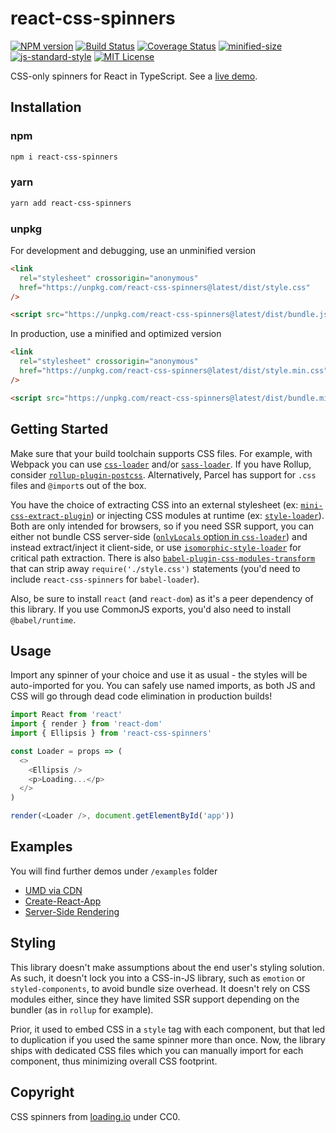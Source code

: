 # react-css-spinners

[![NPM version](https://img.shields.io/npm/v/react-css-spinners.svg)](https://www.npmjs.com/package/react-css-spinners)
[![Build Status](https://travis-ci.org/alex996/react-css-spinners.svg?branch=master)](https://travis-ci.org/alex996/react-css-spinners)
[![Coverage Status](https://coveralls.io/repos/github/alex996/react-css-spinners/badge.svg?branch=master)](https://coveralls.io/github/alex996/react-css-spinners?branch=master)
[![minified-size](https://img.shields.io/bundlephobia/min/react-css-spinners@latest.svg)](https://bundlephobia.com/result?p=react-css-spinners@latest)
[![js-standard-style](https://img.shields.io/badge/code%20style-standard-brightgreen.svg)](http://standardjs.com/)
[![MIT License](https://img.shields.io/npm/l/react-css-spinners.svg)](https://github.com/alex996/react-css-spinners/blob/master/LICENSE)

CSS-only spinners for React in TypeScript. See a [live demo](https://alex996.github.io/react-css-spinners).

## Installation

### npm

```sh
npm i react-css-spinners
```

### yarn

```sh
yarn add react-css-spinners
```

### unpkg

For development and debugging, use an unminified version

```html
<link
  rel="stylesheet" crossorigin="anonymous"
  href="https://unpkg.com/react-css-spinners@latest/dist/style.css"
/>

<script src="https://unpkg.com/react-css-spinners@latest/dist/bundle.js" crossorigin></script>
```

In production, use a minified and optimized version

```html
<link
  rel="stylesheet" crossorigin="anonymous"
  href="https://unpkg.com/react-css-spinners@latest/dist/style.min.css"
/>

<script src="https://unpkg.com/react-css-spinners@latest/dist/bundle.min.js" crossorigin></script>
```

## Getting Started

Make sure that your build toolchain supports CSS files. For example, with Webpack you can use [`css-loader`](https://github.com/webpack-contrib/css-loader) and/or [`sass-loader`](https://github.com/webpack-contrib/sass-loader). If you have Rollup, consider [`rollup-plugin-postcss`](https://github.com/egoist/,rollup-plugin-postcss). Alternatively, Parcel has support for `.css` files and `@import`s out of the box.

You have the choice of extracting CSS into an external stylesheet (ex: [`mini-css-extract-plugin`](https://github.com/webpack-contrib/mini-css-extract-plugin)) or injecting CSS modules at runtime (ex: [`style-loader`](https://github.com/webpack-contrib/style-loader)). Both are only intended for browsers, so if you need SSR support, you can either not bundle CSS server-side ([`onlyLocals` option in `css-loader`](https://github.com/webpack-contrib/css-loader#onlylocals)) and instead extract/inject it client-side, or use [`isomorphic-style-loader`](https://github.com/kriasoft/isomorphic-style-loader) for critical path extraction. There is also [`babel-plugin-css-modules-transform`](https://github.com/michalkvasnicak/babel-plugin-css-modules-transform) that can strip away `require('./style.css')` statements (you'd need to include `react-css-spinners` for `babel-loader`).

Also, be sure to install `react` (and `react-dom`) as it's a peer dependency of this library. If you use CommonJS exports, you'd also need to install `@babel/runtime`.

## Usage

Import any spinner of your choice and use it as usual - the styles will be auto-imported for you. You can safely use named imports, as both JS and CSS will go through dead code elimination in production builds!

```js
import React from 'react'
import { render } from 'react-dom'
import { Ellipsis } from 'react-css-spinners'

const Loader = props => (
  <>
    <Ellipsis />
    <p>Loading...</p>
  </>
)

render(<Loader />, document.getElementById('app'))
```

## Examples

You will find further demos under `/examples` folder

- [UMD via CDN](./examples/cdn)
- [Create-React-App](./examples/cra)
- [Server-Side Rendering](./examples/ssr)

## Styling

This library doesn't make assumptions about the end user's styling solution. As such, it doesn't lock you into a CSS-in-JS library, such as `emotion` or `styled-components`, to avoid bundle size overhead. It doesn't rely on CSS modules either, since they have limited SSR support depending on the bundler (as in `rollup` for example).

Prior, it used to embed CSS in a `style` tag with each component, but that led to duplication if you used the same spinner more than once. Now, the library ships with dedicated CSS files which you can manually import for each component, thus minimizing overall CSS footprint.

## Copyright

CSS spinners from [loading.io](https://loading.io/css/) under CC0.

